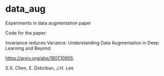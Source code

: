 # data_aug
Experiments in data augmentation paper

Code for the paper:

Invariance reduces Variance: Understanding Data Augmentation in 
Deep Learning and Beyond. 

https://arxiv.org/abs/1907.10905. 

S.X. Chen, E. Dobriban, J.H. Lee
